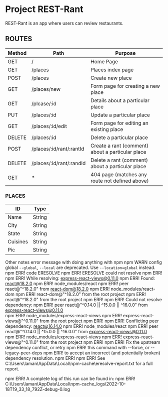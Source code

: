 # Project REST-Rant

REST-Rant is an app where users can review restaurants.

## ROUTES

| Method | Path | Purpose |
|---|---|---|
| GET | / | Home Page |
| GET | /places | Places index page | 
| POST | /places | Create new place | 
| GET | /places/new | Form page for creating a new place |
| GET | /plcase/:id | Details about a particular place |
| PUT | /places/:id | Update a particular place |
| GET | /places/:id/edit | Form page for editing an existing place |
| DELETE | /places/:id | Delete a particular place |
| POST | /places/:id/rant/:rantId | Create a rant (comment) about a particular place |
| DELETE | /places/:id/rant/:randId | Delete a rant (comment) about a particular place |
| GET | * | 404 page (matches any route not defined above) |

### PLACES

| ID | Type |
| --- | --- |
| Name | String |
| City | String |
| State | String |
| Cuisines | String |
| Pic | String |


Other notes
error message with doing anything with npm 
npm WARN config global `--global`, `--local` are deprecated. Use `--location=global` instead.
npm ERR! code ERESOLVE
npm ERR! ERESOLVE could not resolve
npm ERR!
npm ERR! While resolving: express-react-views@0.11.0
npm ERR! Found: react@18.2.0
npm ERR! node_modules/react
npm ERR!   peer react@"^18.2.0" from react-dom@18.2.0
npm ERR!   node_modules/react-dom
npm ERR!     react-dom@"^18.2.0" from the root project
npm ERR!   react@"^18.2.0" from the root project
npm ERR!
npm ERR! Could not resolve dependency:
npm ERR! peer react@"^0.14.0 || ^15.0.0 || ^16.0.0" from express-react-views@0.11.0       
npm ERR! node_modules/express-react-views
npm ERR!   express-react-views@"^0.11.0" from the root project
npm ERR!
npm ERR! Conflicting peer dependency: react@16.14.0
npm ERR! node_modules/react
npm ERR!   peer react@"^0.14.0 || ^15.0.0 || ^16.0.0" from express-react-views@0.11.0     
npm ERR!   node_modules/express-react-views
npm ERR!     express-react-views@"^0.11.0" from the root project
npm ERR!
npm ERR! Fix the upstream dependency conflict, or retry
npm ERR! this command with --force, or --legacy-peer-deps
npm ERR! to accept an incorrect (and potentially broken) dependency resolution.
npm ERR!
npm ERR! See C:\Users\laman\AppData\Local\npm-cache\eresolve-report.txt for a full report.

npm ERR! A complete log of this run can be found in:
npm ERR!     C:\Users\laman\AppData\Local\npm-cache\_logs\2022-10-18T19_33_18_792Z-debug-0.log
